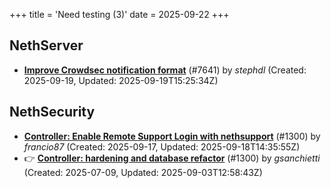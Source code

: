 +++
title = 'Need testing (3)'
date = 2025-09-22
+++

## NethServer
- **[Improve Crowdsec notification format](https://github.com/NethServer/dev/issues/7641)** (#7641) by *stephdl* (Created: 2025-09-19, Updated: 2025-09-19T15:25:34Z)

## NethSecurity
- **[Controller: Enable Remote Support Login with nethsupport](https://github.com/NethServer/nethsecurity/issues/1375)** (#1300) by *francio87* (Created: 2025-09-17, Updated: 2025-09-18T14:35:55Z)
- :point_right: **[Controller: hardening and database refactor](https://github.com/NethServer/nethsecurity/issues/1300)** (#1300) by *gsanchietti* (Created: 2025-07-09, Updated: 2025-09-03T12:58:43Z)

